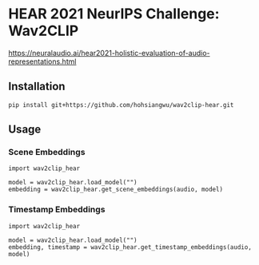 # HEAR 2021 NeurIPS Challenge: Wav2CLIP

https://neuralaudio.ai/hear2021-holistic-evaluation-of-audio-representations.html

## Installation

```
pip install git+https://github.com/hohsiangwu/wav2clip-hear.git
```

## Usage

### Scene Embeddings
```
import wav2clip_hear

model = wav2clip_hear.load_model("")
embedding = wav2clip_hear.get_scene_embeddings(audio, model)
```

### Timestamp Embeddings
```
import wav2clip_hear

model = wav2clip_hear.load_model("")
embedding, timestamp = wav2clip_hear.get_timestamp_embeddings(audio, model)
```
